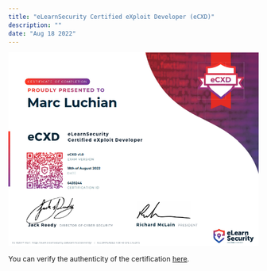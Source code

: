 ```yaml
---
title: "eLearnSecurity Certified eXploit Developer (eCXD)"
description: ""
date: "Aug 18 2022"
---
```

![](./image.png)

You can verify the authenticity of the certification [here](https://verified.elearnsecurity.com/certificates/d493855b-c797-4554-8823-71dd11ee1aae).